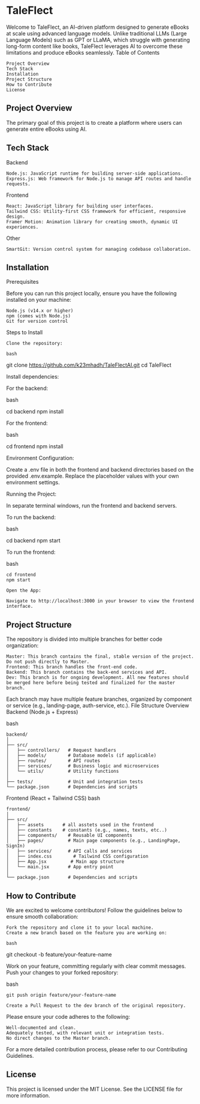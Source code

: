 # TaleFlect

Welcome to TaleFlect, an AI-driven platform designed to generate eBooks at scale using advanced language models. Unlike traditional LLMs (Large Language Models) such as GPT or LLaMA, which struggle with generating long-form content like books, TaleFlect leverages AI to overcome these limitations and produce eBooks seamlessly.
Table of Contents

    Project Overview
    Tech Stack
    Installation
    Project Structure
    How to Contribute
    License

## Project Overview

The primary goal of this project is to create a platform where users can generate entire eBooks using AI.
## Tech Stack
Backend

    Node.js: JavaScript runtime for building server-side applications.
    Express.js: Web framework for Node.js to manage API routes and handle requests.
    
Frontend

    React: JavaScript library for building user interfaces.
    Tailwind CSS: Utility-first CSS framework for efficient, responsive design.
    Framer Motion: Animation library for creating smooth, dynamic UI experiences.

Other

    SmartGit: Version control system for managing codebase collaboration.

## Installation
Prerequisites

Before you can run this project locally, ensure you have the following installed on your machine:

    Node.js (v14.x or higher)
    npm (comes with Node.js)
    Git for version control

Steps to Install

    Clone the repository:

    bash

git clone https://github.com/k23mhadh/TaleFlectAI.git
cd TaleFlect

Install dependencies:

For the backend:

bash

cd backend
npm install

For the frontend:

bash

cd frontend
npm install

Environment Configuration:

Create a .env file in both the frontend and backend directories based on the provided .env.example. Replace the placeholder values with your own environment settings.

Running the Project:

In separate terminal windows, run the frontend and backend servers.

To run the backend:

bash

cd backend
npm start

To run the frontend:

bash

    cd frontend
    npm start

    Open the App:

    Navigate to http://localhost:3000 in your browser to view the frontend interface.

## Project Structure

The repository is divided into multiple branches for better code organization:

    Master: This branch contains the final, stable version of the project. Do not push directly to Master.
    Frontend: This branch handles the front-end code.
    Backend: This branch contains the back-end services and API.
    Dev: This branch is for ongoing development. All new features should be merged here before being tested and finalized for the master branch.

Each branch may have multiple feature branches, organized by component or service (e.g., landing-page, auth-service, etc.).
File Structure Overview
Backend (Node.js + Express)

bash

    backend/
    │
    ├── src/ 
    │   ├── controllers/   # Request handlers
    │   ├── models/        # Database models (if applicable)
    │   ├── routes/        # API routes
    │   ├── services/      # Business logic and microservices
    │   └── utils/         # Utility functions
    │
    ├── tests/             # Unit and integration tests
    └── package.json       # Dependencies and scripts

Frontend (React + Tailwind CSS)
bash
    
    frontend/
    │
    ├── src/
    │   ├── assets       # all asstets used in the frontend
    │   ├── constants    # constants (e.g., names, texts, etc..)
    │   ├── components/    # Reusable UI components
    │   ├── pages/         # Main page components (e.g., LandingPage, SignIn)
    │   ├── services/      # API calls and services
    │   ├── index.css        # Tailwind CSS configuration
    │   ├── App.jsx         # Main app structure
    │   └── main.jsx       # App entry point
    │
    └── package.json       # Dependencies and scripts

## How to Contribute

We are excited to welcome contributors! Follow the guidelines below to ensure smooth collaboration:

    Fork the repository and clone it to your local machine.
    Create a new branch based on the feature you are working on:

    bash

git checkout -b feature/your-feature-name

Work on your feature, committing regularly with clear commit messages.
Push your changes to your forked repository:

bash

    git push origin feature/your-feature-name

    Create a Pull Request to the dev branch of the original repository.

Please ensure your code adheres to the following:

    Well-documented and clean.
    Adequately tested, with relevant unit or integration tests.
    No direct changes to the Master branch.

For a more detailed contribution process, please refer to our Contributing Guidelines.
## License

This project is licensed under the MIT License. See the LICENSE file for more information.
